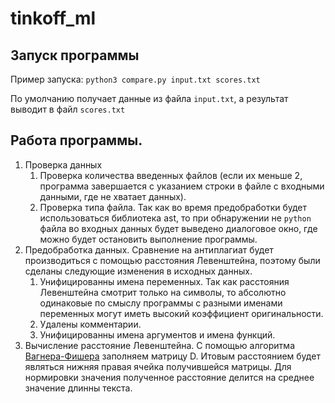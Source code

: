# tinkoff_ml
## Запуск программы
Пример запуска: `python3 compare.py input.txt scores.txt`

По умолчанию получает данные из файла `input.txt`, а результат выводит в файл `scores.txt`
## Работа программы.
1. Проверка данных
    1. Проверка количества введенных файлов (если их меньше 2, программа завершается с указанием строки в файле с входными данными, где не хватает данных).
    2. Проверка типа файла. Так как во время предобработки будет использоваться библиотека ast, то при обнаружении не `python` файла во входных данных будет выведено диалоговое окно, где можно будет остановить выполнение программы.
2. Предобработка данных.
  Сравнение на антиплагиат будет производиться с помощью расстояния Левенштейна, поэтому были сделаны следующие изменения в исходных данных.
    1. Унифицированны имена переменных. Так как расстояния Левенштейна смотрит только на символы, то абсолютно одинаковые по смыслу программы с разными именами переменных могут иметь высокий коэффициент оригинальности.
    2. Удалены комментарии. 
    3. Унифицированны имена аргументов и имена функций. 
3. Вычисление расстояние Левенштейна. 
  С помощью алгоритма [Вагнера-Фишера](https://en.wikipedia.org/wiki/Wagner–Fischer_algorithm) заполняем матрицу D. Итовым расстоянием будет являться нижняя правая ячейка получившейся матрицы. Для нормировки значения полученное расстояние делится на среднее значение длинны текста.
